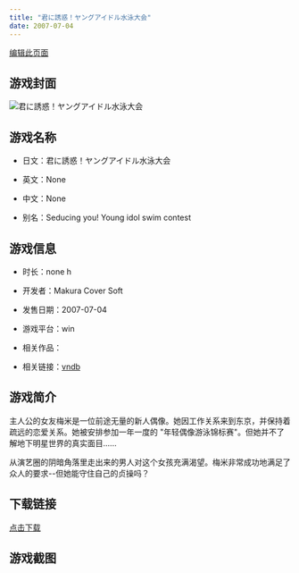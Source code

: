 ```yaml
---
title: "君に誘惑！ヤングアイドル水泳大会"
date: 2007-07-04
---
```

[编辑此页面](https://github.com/ACG-3/ADV3-source/blob/main/source/_posts/%E5%90%9B%E3%81%AB%E8%AA%98%E6%83%91%EF%BC%81%E3%83%A4%E3%83%B3%E3%82%B0%E3%82%A2%E3%82%A4%E3%83%89%E3%83%AB%E6%B0%B4%E6%B3%B3%E5%A4%A7%E4%BC%9A.md)

## 游戏封面

![君に誘惑！ヤングアイドル水泳大会](https%3A//pan.timero.xyz/onedrive/img_lib_001/%E5%90%9B%E3%81%AB%E8%AA%98%E6%83%91%EF%BC%81%E3%83%A4%E3%83%B3%E3%82%B0%E3%82%A2%E3%82%A4%E3%83%89%E3%83%AB%E6%B0%B4%E6%B3%B3%E5%A4%A7%E4%BC%9A_cover.avif)


## 游戏名称

- 日文：君に誘惑！ヤングアイドル水泳大会
- 英文：None
- 中文：None

- 别名：Seducing you! Young idol swim contest


## 游戏信息

- 时长：none h
- 开发者：Makura Cover Soft
- 发售日期：2007-07-04
- 游戏平台：win
- 相关作品：

- 相关链接：[vndb](https://vndb.org/v12100)


## 游戏简介

主人公的女友梅米是一位前途无量的新人偶像。她因工作关系来到东京，并保持着疏远的恋爱关系。她被安排参加一年一度的 "年轻偶像游泳锦标赛"。但她并不了解地下明星世界的真实面目......

从演艺圈的阴暗角落里走出来的男人对这个女孩充满渴望。梅米非常成功地满足了众人的要求--但她能守住自己的贞操吗？




## 下载链接

[点击下载](https://pan.timero.xyz/onedrive/adv_lib_001/%E5%90%9B%E3%81%AB%E8%AA%98%E6%83%91%EF%BC%81%E3%83%A4%E3%83%B3%E3%82%B0%E3%82%A2%E3%82%A4%E3%83%89%E3%83%AB%E6%B0%B4%E6%B3%B3%E5%A4%A7%E4%BC%9A)


## 游戏截图


